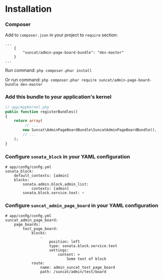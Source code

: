 Installation
============

### Composer

Add to `composer.json` in your project to `require` section:

````
...
    {
        "suncat/admin-page-board-bundle": "dev-master"
    }
...
````

Run command:
`php composer.phar install`

Or run command:
`php composer.phar require suncat/admin-page-board-bundle dev-master`

### Add this bundle to your application's kernel
``` php
// app/AppKernel.php
public function registerBundles()
{
    return array(
         // ...
        new Suncat\AdminPageBoardBundle\SuncatAdminPageBoardBundle(),
        // ...
    );
}

```

### Conﬁgure `sonata_block` in your YAML conﬁguration
````
# app/conﬁg/conﬁg.yml
sonata_block:
    default_contexts: [admin]
    blocks:
        sonata.admin.block.admin_list:
            contexts: [admin]
        sonata.block.service.text: ~
````

### Conﬁgure `suncat_admin_page_board` in your YAML conﬁguration
````
# app/conﬁg/conﬁg.yml
suncat_admin_page_board:
    page_boards:
        test_page_board:
            blocks:
                -
                    position: left
                    type: sonata.block.service.text
                    settings:
                        content: >
                            Some text of block
            route:
                name: admin_suncat_test_page_board
                path: /suncat/admin/test/board
````